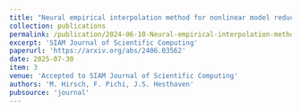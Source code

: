 ```yaml
---
title: "Neural empirical interpolation method for nonlinear model reduction"
collection: publications
permalink: /publication/2024-06-10-Neural-empirical-interpolation-method-for-nonlinear-model-reduction
excerpt: 'SIAM Journal of Scientific Computing'
paperurl: 'https://arxiv.org/abs/2406.03562'
date: 2025-07-30
item: 3
venue: 'Accepted to SIAM Journal of Scientific Computing'
authors: 'M. Hirsch, F. Pichi, J.S. Hesthaven'
pubsource: 'journal'
---
```

